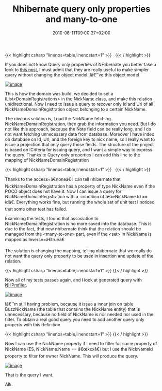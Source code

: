 ﻿---
title: "Nhibernate query only properties and many-to-one"
description: ""
date: 2010-08-11T09:00:37+02:00
draft: false
tags: [Nhibernate]
categories: [Nhibernate]
---
{{< highlight csharp "linenos=table,linenostart=1" >}}
 
{{< / highlight >}}

If you does not know Query only properties of NHibernate you better take a look to [this post](http://ayende.com/Blog/archive/2009/06/10/nhibernate-ndash-query-only-properties.aspx), I must admit that they are really useful to make simpler query without changing the object model. Iâ€™ve this object model

[![image](https://www.codewrecks.com/blog/wp-content/uploads/2010/08/image_thumb2.png "image")](https://www.codewrecks.com/blog/wp-content/uploads/2010/08/image2.png)

This is how the domain was build, we decided to set a IList&lt;DomainRegistrations&gt; in the NickName class, and make this relation unidirectional. Now I need to issue a query to recover only Id and Url of all NickNameDomainRegistration object belonging to a certain NickName.

The obvious solution is, Load the NickName fetching NickNameDomainRegistration, then grab the information you need. But I do not like this approach, because the Note field can be really long, and I do not want fetching unnecessary data from database. Moreover I have index on database on Id, Url, and the foreign key to nick name, so I really want to issue a projection that only query those fields. The structure of the project is based on ICriteria for issuing query, and I want a simple way to express the query. Thanks to Query only properties I can add this line to the mapping of NickNameDomainRegistration

{{< highlight csharp "linenos=table,linenostart=1" >}}
<many-to-one name="NickName" access="none" class="NickName" column="budr_buniId" />
 
{{< / highlight >}}

Thanks to the access=â€noneâ€ I can tell nhibernate that NickNameDomainRegistration has a property of type NickName even if the POCO object does not have it. Now I can issue a query for NickNameDomainRegistration with a  condition of â€œNickName.Id == idâ€. Everything works fine, but running the whole set of unit test I noticed that some other test has failed.

Examining the tests, I found that association to NickNameDomainRegistration is no more saved into the database. This is due to the fact, that now nhibernate think that the relation should be managed from the &lt;many-to-one&gt; part, even if the &lt;set&gt; in NickName is mapped as Inverse=â€trueâ€

The solution is changing the mapping, telling nhibernate that we really do not want the query only property to be used in insertion and update of the relation.

{{< highlight csharp "linenos=table,linenostart=1" >}}
<many-to-one name="NickName" access="none" class="NickName" column="budr_buniId"
update="false" insert="false"  />
{{< / highlight >}}

Now all of my tests passes again, and I look at generated query with [NHProfiler](http://nhprof.com/).

[![image](https://www.codewrecks.com/blog/wp-content/uploads/2010/08/image3.png "image")](http://nhprof.com/)

Iâ€™m still having problem, because it issue a inner join on table BuzzNickName (the table that contains the NickName entity) that is unnecessary, because no field of NickName is nor needed nor used in the filter. To obtain a real good query you need to add another query only property with this definition.

{{< highlight csharp "linenos=table,linenostart=1" >}}
<property name="NickNameId" access="none" column="budr_buniId" type="System.Guid"
insert="false" update="false" />
{{< / highlight >}}

Now I can use the NickName property if I need to filter for some property of NickName (ES, NickName.Name == â€œxxxâ€) but I use the NickNameId property to filter for owner NickName. This will produce the query.

[![image](https://www.codewrecks.com/blog/wp-content/uploads/2010/08/image4.png "image")](http://nhprof.com/)

That is the query I want.

Alk.
